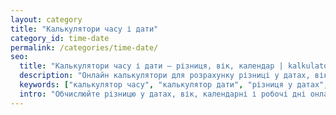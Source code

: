 ```yaml
---
layout: category
title: "Калькулятори часу і дати"
category_id: time-date
permalink: /categories/time-date/
seo:
  title: "Калькулятори часу і дати — різниця, вік, календар | kalkulator.com.ua"
  description: "Онлайн калькулятори для розрахунку різниці у датах, віку, календарних днів, робочого часу. Зручно для планування."
  keywords: ["калькулятор часу", "калькулятор дати", "різниця у датах", "вік", "Україна"]
  intro: "Обчислюйте різницю у датах, вік, календарні і робочі дні онлайн."
---
```

